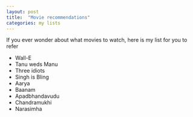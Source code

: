 ```yaml
---
layout: post
title:  "Movie recommendations"
categories: my lists
---
```

If you ever wonder about what movies to watch, here is my list for you to refer

- Wall-E
- Tanu weds Manu
- Three idiots
- Singh is Bling
- Aarya
- Baanam
- Apadbhandavudu
- Chandramukhi
- Narasimha